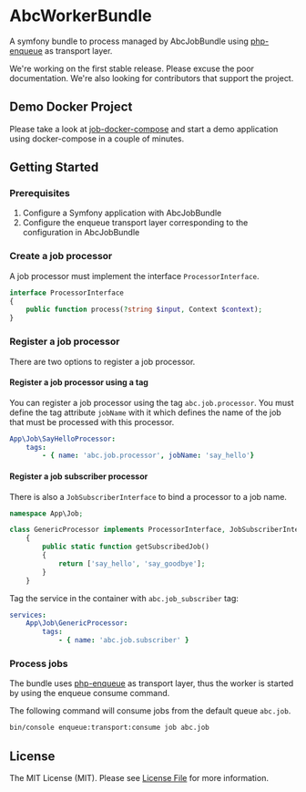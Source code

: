 # AbcWorkerBundle

A symfony bundle to process managed by AbcJobBundle using [php-enqueue](https://github.com/php-enqueue/enqueue-dev) as transport layer.

We're working on the first stable release. Please excuse the poor documentation. We're also looking for contributors that support the project.

## Demo Docker Project

Please take a look at [job-docker-compose](https://gitlab.com/hasc/job-docker-compose) and start a demo application using docker-compose in a couple of minutes.

## Getting Started

### Prerequisites
1. Configure a Symfony application with AbcJobBundle
2. Configure the enqueue transport layer corresponding to the configuration in AbcJobBundle

### Create a job processor

A job processor must implement the interface `ProcessorInterface`.

```php
interface ProcessorInterface
{
    public function process(?string $input, Context $context);
}
```

### Register a job processor

There are two options to register a job processor.

#### Register a job processor using a tag

You can register a job processor using the tag `abc.job.processor`. You must define the tag attribute `jobName` with it which defines the name of the job that must be processed with this processor.

```yaml
App\Job\SayHelloProcessor:
    tags:
        - { name: 'abc.job.processor', jobName: 'say_hello'}
```

#### Register a job subscriber processor

There is also a `JobSubscriberInterface` to bind a processor to a job name.

```php
namespace App\Job;

class GenericProcessor implements ProcessorInterface, JobSubscriberInterface
    {
        public static function getSubscribedJob()
        {
            return ['say_hello', 'say_goodbye'];
        }
    }
```

Tag the service in the container with `abc.job_subscriber` tag:

```yaml
services:
    App\Job\GenericProcessor:
        tags:
            - { name: 'abc.job.subscriber' }
```

### Process jobs

The bundle uses [php-enqueue](https://github.com/php-enqueue/enqueue-dev) as transport layer, thus the worker is started by using the enqueue consume command.

The following command will consume jobs from the default queue `abc.job`.

```bash
bin/console enqueue:transport:consume job abc.job
```

## License

The MIT License (MIT). Please see [License File](./LICENSE) for more information.
